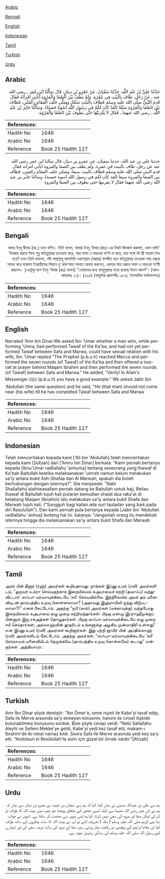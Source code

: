 [Arabic](#arabic)

[Bengali](#bengali)

[English](#english)

[Indonesian](#indonesian)

[Tamil](#tamil)

[Turkish](#turkish)

[Urdu](#urdu)

## Arabic


<div dir="rtl" lang="ar" style={{fontSize:'larger',backgroundColor:'#f8f9fa',padding:20}}>
حَدَّثَنَا عَلِيُّ بْنُ عَبْدِ اللَّهِ، حَدَّثَنَا سُفْيَانُ، عَنْ عَمْرِو بْنِ دِينَارٍ، قَالَ سَأَلْنَا ابْنَ عُمَرَ ـ رضى الله عنه ـ عَنْ رَجُلٍ، طَافَ بِالْبَيْتِ فِي عُمْرَةٍ، وَلَمْ يَطُفْ بَيْنَ الصَّفَا وَالْمَرْوَةِ أَيَأْتِي امْرَأَتَهُ فَقَالَ قَدِمَ النَّبِيُّ صلى الله عليه وسلم فَطَافَ بِالْبَيْتِ سَبْعًا، وَصَلَّى خَلْفَ الْمَقَامِ رَكْعَتَيْنِ، فَطَافَ بَيْنَ الصَّفَا وَالْمَرْوَةِ سَبْعًا ‏(‏لَقَدْ كَانَ لَكُمْ فِي رَسُولِ اللَّهِ أُسْوَةٌ حَسَنَةٌ‏)‏‏.‏ وَسَأَلْنَا جَابِرَ بْنَ عَبْدِ اللَّهِ ـ رضى الله عنهما ـ فَقَالَ لاَ يَقْرَبَنَّهَا حَتَّى يَطُوفَ بَيْنَ الصَّفَا وَالْمَرْوَةِ‏.‏
</div>
<div style={{backgroundColor:'#f8f9fa',padding:20, marginBottom: 10}}><table> <thead> <tr> <th>References:</th> <th></th> </tr> </thead> <tbody><tr><td>Hadith No</td><td>1646</td></tr><tr><td>Arabic No</td><td>1646</td></tr><tr><td>Reference</td><td>Book 25 Hadith 127</td></tr></tbody></table></div>


<div dir="rtl" lang="ar" style={{fontSize:'larger',backgroundColor:'#f8f9fa',padding:20}}>
حدثنا علي بن عبد الله، حدثنا سفيان، عن عمرو بن دينار، قال سالنا ابن عمر رضى الله عنه عن رجل، طاف بالبيت في عمرة، ولم يطف بين الصفا والمروة اياتي امراته فقال قدم النبي صلى الله عليه وسلم فطاف بالبيت سبعا، وصلى خلف المقام ركعتين، فطاف بين الصفا والمروة سبعا (لقد كان لكم في رسول الله اسوة حسنة). وسالنا جابر بن عبد الله رضى الله عنهما فقال لا يقربنها حتى يطوف بين الصفا والمروة
</div>
<div style={{backgroundColor:'#f8f9fa',padding:20, marginBottom: 10}}><table> <thead> <tr> <th>References:</th> <th></th> </tr> </thead> <tbody><tr><td>Hadith No</td><td>1646</td></tr><tr><td>Arabic No</td><td>1646</td></tr><tr><td>Reference</td><td>Book 25 Hadith 127</td></tr></tbody></table></div>

## Bengali


<div dir="rtl" lang="bn" style={{fontSize:'larger',backgroundColor:'#f8f9fa',padding:20}}>
‘আমর ইবনু দ্বীনার (রহ.) হতে বর্ণিত। তিনি বলেন, আমরা ইবনু ‘উমার (রাঃ)-এর নিকট জিজ্ঞেস করলাম, কোন ব্যক্তি ‘উমরাহ করতে গিয়ে শুধু বাইতুল্লাহর তাওয়াফ করে, আর সাফা ও মারওয়া সা‘ঈ না করে, তার পক্ষে কি স্ত্রী সহবাস বৈধ হবে? তখন তিনি বললেন, নবী সাল্লাল্লাহু আলাইহি ওয়াসাল্লাম (মক্কা্য়) উপনীত হয়ে বাইতুল্লাহর তাওয়াফ সাত চক্করে সমাধা করে মাকামে ইবরাহীমের পিছনে দু’ রাক‘আত সালাত আদায় করলেন, এরপরে সাত চক্করে সাফা ও মারওয়া সা‘য়ী করলেন। [এতটুকু বলে ইবনু ‘উমার (রাঃ) বলেন] ‘‘তোমাদের জন্য রাসূলুল্লাহর মধ্যে রয়েছে উত্তম আদর্শ’’- (আল-আহযাবঃ ২১)। (৩৯৫) (আধুনিক প্রকাশনীঃ ১৫৩৪, ইসলামিক ফাউন্ডেশনঃ)
</div>
<div style={{backgroundColor:'#f8f9fa',padding:20, marginBottom: 10}}><table> <thead> <tr> <th>References:</th> <th></th> </tr> </thead> <tbody><tr><td>Hadith No</td><td>1646</td></tr><tr><td>Arabic No</td><td>1646</td></tr><tr><td>Reference</td><td>Book 25 Hadith 127</td></tr></tbody></table></div>

## English


<div dir="ltr" lang="en" style={{fontSize:'larger',backgroundColor:'#f8f9fa',padding:20}}>
Narrated 'Amr bin Dinar:We asked Ibn 'Umar whether a man who, while performing 'Umra, had performed Tawaf of the Ka'ba; and had not yet performed Tawaf between Safa and Marwa, could have sexual relation with his wife, Ibn 'Umar replied "The Prophet (p.b.u.h) reached Mecca and performed the seven rounds (of Tawaf) of the Ka'ba and then offered a two-rak'at prayer behind Maqam Ibrahim and then performed the seven rounds (of Tawaf) between Safa and Marwa." He added, "Verily! In Allah's Messenger (ﷺ) (p.b.u.h) you have a good example." We asked Jabir bin 'Abdullah (the same question) and he said, "He (that man) should not come near (his wife) till he has completed Tawaf between Safa and Marwa
</div>
<div style={{backgroundColor:'#f8f9fa',padding:20, marginBottom: 10}}><table> <thead> <tr> <th>References:</th> <th></th> </tr> </thead> <tbody><tr><td>Hadith No</td><td>1646</td></tr><tr><td>Arabic No</td><td>1646</td></tr><tr><td>Reference</td><td>Book 25 Hadith 127</td></tr></tbody></table></div>

## Indonesian


<div dir="ltr" lang="id" style={{fontSize:'larger',backgroundColor:'#f8f9fa',padding:20}}>
Telah menceritakan kepada kami ['Ali bin 'Abdullah] telah menceritakan kepada kami [Sufyan] dari ['Amru bin Dinar] berkata: "Kami pernah bertanya kepada [Ibnu'Umar radliallahu 'anhuma] tentang seseorang yang thawaf di Ka'bah Baitullah keetika melaksanakan 'umrah namun belum melakukan sa'iy antara bukit Ash-Shafaa dan Al Marwah, apakah dia boleh berhubungan dengan isterinya?". Dia menjawab: "Nabi Shallallahu'alaihiwasallam pernah datang ke Baitullah untuk haji, Beliau thawaf di Baitullah tujuh kali putaran kemudian shalat dua raka'at di belakang Maqam (Ibrahim) lalu melakukan sa'iy antara bukit Shafa dan Marwah tujuh kali. ("Sungguh bagi kalian ada suri tauladan yang baik pada diri Rasulullah"). Dan kami pernah pula bertanya kepada [Jabir bin 'Abdullah radliallahu 'anhua] tentang hal ini. katanya: "Janganlah orang itu mendekati isterinya hingga dia melaksanakan sa'iy antara bukit Shafa dan Marwah
</div>
<div style={{backgroundColor:'#f8f9fa',padding:20, marginBottom: 10}}><table> <thead> <tr> <th>References:</th> <th></th> </tr> </thead> <tbody><tr><td>Hadith No</td><td>1646</td></tr><tr><td>Arabic No</td><td>1646</td></tr><tr><td>Reference</td><td>Book 25 Hadith 127</td></tr></tbody></table></div>

## Tamil


<div dir="ltr" lang="ta" style={{fontSize:'larger',backgroundColor:'#f8f9fa',padding:20}}>
அம்ர் பின் தீனார் (ரஹ்) அவர்கள் கூறியதாவது: நாங்கள் இப்னு உமர் (ரலி) அவர்களி டம், “ஒருவர் உம்ரா செய்வதற்காக இறையில்லம் கஅபாவைச் சுற்றி (தவாஃப்) வந்துவிட்டார்: ஸஃபா-மர்வாவுக்கிடையே ‘சயீ’ செய்யவில்லை. இந்நிலையில் அவர் தம் மனைவியுடன் தாம்பத்திய உறவு கொள்ளலாமா? (அதாவது இஹ்ராமிலி ருந்து விடுபடலாமா?)” எனக் கேட்டோம். அதற்கு “நபி (ஸல்) அவர்கள் (மக்காவுக்கு) வந்தபோது இறையில்லம் கஅபாவை ஏழு முறை சுற்றிவந்தார்கள்: பிறகு மகாமு இப்ராஹீமுக்குப் பின்னால் இரு ரக்அத்கள் தொழுதார்கள்: பிறகு ஸஃபா-மர்வாவுக்கிடையே ஏழு முறை சயீ செய்தார்கள்; அல்லாஹ்வின் தூதரிடம் உங்களுக்கு அழகிய முன்மாதிரி உள்ளது!’ என இப்னு உமர் (ரலி) அவர்கள் கூறினார்கள். இது பற்றி ஜாபிர் பின் அப்தில்லாஹ் (ரலி) அவர்களிடம் கேட்டோம். அதற்கு அவர்கள், “ஸஃபா-மர்வாவுக்கிடையே ‘சயீ’ செய்யாமல் மனைவியிடம் நெருங்கவே (தாம்பத்திய உறவு கொள்ளவே) கூடாது” என்றார்கள். அத்தியாயம் :
</div>
<div style={{backgroundColor:'#f8f9fa',padding:20, marginBottom: 10}}><table> <thead> <tr> <th>References:</th> <th></th> </tr> </thead> <tbody><tr><td>Hadith No</td><td>1646</td></tr><tr><td>Arabic No</td><td>1646</td></tr><tr><td>Reference</td><td>Book 25 Hadith 127</td></tr></tbody></table></div>

## Turkish


<div dir="ltr" lang="tr" style={{fontSize:'larger',backgroundColor:'#f8f9fa',padding:20}}>
Amr İbn Dînar şöyle demiştir: "İbn Ömer'e, umre niyeti ile Kabe'yi tavaf edip, Safa ile Merve arasında sa'y etmeyen kimsenin, hanımı ile cinsel ilişkide bulunabilmesi konusunu sorduk. Bize şöyle cevap verdi: "Nebi Sallallahu Aleyhi ve Sellem Mekke'ye geldi, Kabe'yi yedi kez tavaf etti, makam-ı İbrahim'de iki rekat namaz kıldı. Sonra Safa ile Merve arasında yedi kez sa'y etti. "Andolsun ki Resûlullah'ta sizin için güzel bir örnek vardır."[Ahzab]
</div>
<div style={{backgroundColor:'#f8f9fa',padding:20, marginBottom: 10}}><table> <thead> <tr> <th>References:</th> <th></th> </tr> </thead> <tbody><tr><td>Hadith No</td><td>1646</td></tr><tr><td>Arabic No</td><td>1646</td></tr><tr><td>Reference</td><td>Book 25 Hadith 127</td></tr></tbody></table></div>

## Urdu


<div dir="rtl" lang="ur" style={{fontSize:'larger',backgroundColor:'#f8f9fa',padding:20}}>
ہم سے علی بن عبداللہ مدینی نے بیان کیا، کہا کہ ہم سے سفیان بن عیینہ نے عمرو بن دینار سے بیان کہ ہم نے ابن عمر رضی اللہ عنہما سے ایک ایسے شخص کے متعلق پوچھا جو عمرہ میں بیت اللہ کا طواف تو کر لے لیکن صفا اور مروہ کی سعی نہیں کرتا، کیا وہ اپنی بیوی سے صحبت کر سکتا ہے۔ انہوں نے جواب دیا نبی کریم صلی اللہ علیہ وسلم ( مکہ ) تشریف لائے تو آپ نے بیت اللہ کا سات چکروں کے ساتھ طواف کیا اور مقام ابراہیم کے پیچھے دو رکعت نماز پڑھی۔ پھر صفا اور مروہ کی سات مرتبہ سعی کی اور تمہارے لیے رسول اللہ صلی اللہ علیہ وسلم کی زندگی بہترین نمونہ ہے۔
</div>
<div style={{backgroundColor:'#f8f9fa',padding:20, marginBottom: 10}}><table> <thead> <tr> <th>References:</th> <th></th> </tr> </thead> <tbody><tr><td>Hadith No</td><td>1646</td></tr><tr><td>Arabic No</td><td>1646</td></tr><tr><td>Reference</td><td>Book 25 Hadith 127</td></tr></tbody></table></div>